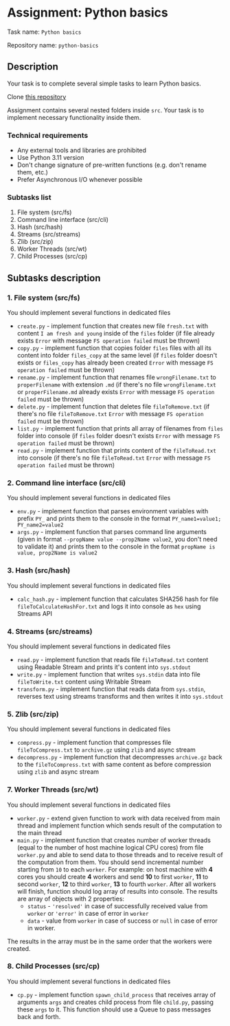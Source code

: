 # Assignment: Python basics

Task name: `Python basics`

Repository name: `python-basics`

## Description

Your task is to complete several simple tasks to learn Python basics.

Clone [this repository](https://github.com/shopot/python-basics)

Assignment contains several nested folders inside `src`. Your task is to implement necessary functionality inside them.

### Technical requirements

- Any external tools and libraries are prohibited
- Use Python 3.11 version
- Don't change signature of pre-written functions (e.g. don't rename them, etc.)
- Prefer Asynchronous I/O whenever possible

### Subtasks list

1. File system (src/fs)
2. Command line interface (src/cli)
3. Hash (src/hash)
4. Streams (src/streams)
5. Zlib (src/zip)
6. Worker Threads (src/wt)
7. Child Processes (src/cp)

## Subtasks description

### 1. File system (src/fs)

You should implement several functions in dedicated files

- `create.py` - implement function that creates new file `fresh.txt` with content `I am fresh and young` inside of the `files` folder (if file already exists `Error` with message `FS operation failed` must be thrown)
- `copy.py` - implement function that copies folder `files` files with all its content into folder `files_copy` at the same level (if `files` folder doesn't exists or `files_copy` has already been created `Error` with message `FS operation failed` must be thrown)
- `rename.py` - implement function that renames file `wrongFilename.txt` to `properFilename` with extension `.md` (if there's no file `wrongFilename.txt` or `properFilename.md` already exists `Error` with message `FS operation failed` must be thrown)
- `delete.py` - implement function that deletes file `fileToRemove.txt` (if there's no file `fileToRemove.txt` `Error` with message `FS operation failed` must be thrown)
- `list.py` - implement function that prints all array of filenames from `files` folder into console (if `files` folder doesn't exists `Error` with message `FS operation failed` must be thrown)
- `read.py` - implement function that prints content of the `fileToRead.txt` into console (if there's no file `fileToRead.txt` `Error` with message `FS operation failed` must be thrown)

### 2. Command line interface (src/cli)

You should implement several functions in dedicated files

- `env.py` - implement function that parses environment variables with prefix `PY_` and prints them to the console in the format `PY_name1=value1; PY_name2=value2`
- `args.py` - implement function that parses command line arguments (given in format `--propName value --prop2Name value2`, you don't need to validate it) and prints them to the console in the format `propName is value, prop2Name is value2`

### 3. Hash (src/hash)

You should implement several functions in dedicated files

- `calc_hash.py` - implement function that calculates SHA256 hash for file `fileToCalculateHashFor.txt` and logs it into console as `hex` using Streams API

### 4. Streams (src/streams)

You should implement several functions in dedicated files

- `read.py` - implement function that reads file `fileToRead.txt` content using Readable Stream and prints it's content into `sys.stdout`
- `write.py` - implement function that writes `sys.stdin` data into file `fileToWrite.txt` content using Writable Stream
- `transform.py` - implement function that reads data from `sys.stdin`, reverses text using streams transforms and then writes it into `sys.stdout`

### 5. Zlib (src/zip)

You should implement several functions in dedicated files

- `compress.py` - implement function that compresses file `fileToCompress.txt` to `archive.gz` using `zlib` and async stream
- `decompress.py` - implement function that decompresses `archive.gz` back to the `fileToCompress.txt` with same content as before compression using `zlib` and async stream

### 7. Worker Threads (src/wt)

You should implement several functions in dedicated files

- `worker.py` - extend given function to work with data received from main thread and implement function which sends result of the computation to the main thread
- `main.py` - implement function that creates number of worker threads (equal to the number of host machine logical CPU cores) from file `worker.py` and able to send data to those threads and to receive result of the computation from them. You should send incremental number starting from `10` to each `worker`. For example: on host machine with **4** cores you should create **4** workers and send **10** to first `worker`, **11** to second `worker`, **12** to third `worker`, **13** to fourth `worker`. After all workers will finish, function should log array of results into console. The results are array of objects with 2 properties:
  - `status` - `'resolved'` in case of successfully received value from `worker` or `'error'` in case of error in `worker`
  - `data` - value from `worker` in case of success or `null` in case of error in worker.

The results in the array must be in the same order that the workers were created.

### 8. Child Processes (src/cp)

You should implement several functions in dedicated files

- `cp.py` - implement function `spawn_child_process` that receives array of arguments `args` and creates child process from file `child.py`, passing these `args` to it. This function should use a Queue to pass messages back and forth.
